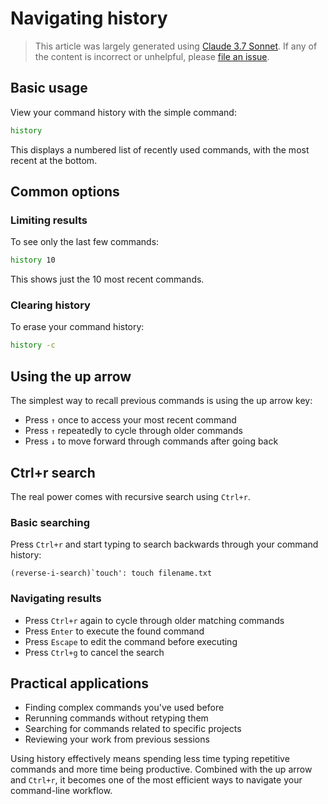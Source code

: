 # Navigating history

> This article was largely generated using
> [Claude 3.7 Sonnet](<https://en.wikipedia.org/wiki/Claude_(language_model)#Claude_3.7>).
> If any of the content is incorrect or unhelpful, please
> [file an issue](https://github.com/dewcservices/data-engineering-upskilling/issues).

## Basic usage

View your command history with the simple command:

```bash
history
```

This displays a numbered list of recently used commands, with the most recent at
the bottom.

## Common options

### Limiting results

To see only the last few commands:

```bash
history 10
```

This shows just the 10 most recent commands.

### Clearing history

To erase your command history:

```bash
history -c
```

## Using the up arrow

The simplest way to recall previous commands is using the up arrow key:

- Press `↑` once to access your most recent command
- Press `↑` repeatedly to cycle through older commands
- Press `↓` to move forward through commands after going back

## Ctrl+r search

The real power comes with recursive search using `Ctrl+r`.

### Basic searching

Press `Ctrl+r` and start typing to search backwards through your command
history:

```
(reverse-i-search)`touch': touch filename.txt
```

### Navigating results

- Press `Ctrl+r` again to cycle through older matching commands
- Press `Enter` to execute the found command
- Press `Escape` to edit the command before executing
- Press `Ctrl+g` to cancel the search

## Practical applications

- Finding complex commands you've used before
- Rerunning commands without retyping them
- Searching for commands related to specific projects
- Reviewing your work from previous sessions

Using history effectively means spending less time typing repetitive commands
and more time being productive. Combined with the up arrow and `Ctrl+r`, it
becomes one of the most efficient ways to navigate your command-line workflow.
